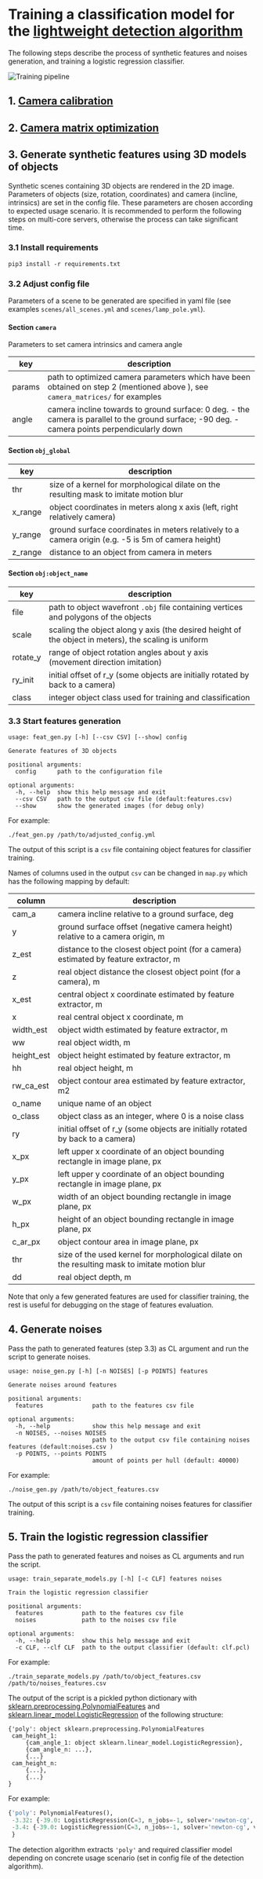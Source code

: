 # Training a classification model for the [lightweight detection algorithm](https://github.com/necator9/detection_method)  
The following steps describe the process of synthetic features and noises generation, and training a logistic regression classifier.

![Training pipeline](doc/img/overall_diagram.png)

## 1. [Camera calibration](https://github.com/necator9/video2calibration)
## 2. [Camera matrix optimization](https://github.com/necator9/get_optimal_cam_mtx)
## 3. Generate synthetic features using 3D models of objects 
Synthetic scenes containing 3D objects are rendered in the 2D image. 
Parameters of objects (size, rotation, coordinates) and camera (incline, intrinsics) are set in the config file.
These parameters are chosen according to expected usage scenario.
It is recommended to perform the following steps on multi-core servers, otherwise the process can take significant time.


### 3.1 Install requirements
```text
pip3 install -r requirements.txt
```

### 3.2 Adjust config file

Parameters of a scene to be generated are specified in yaml file (see examples `scenes/all_scenes.yml` and `scenes/lamp_pole.yml`).
#### Section `camera`

Parameters to set camera intrinsics and camera angle  

| key | description |
|---|---|
| params | path to optimized camera parameters which have been obtained on step 2 (mentioned above ), see `camera_matrices/` for examples|
| angle  |  camera incline towards to ground surface: 0 deg. - the camera is parallel to the ground surface; -90 deg. - camera points perpendicularly down |

#### Section `obj_global`
| key | description |
|---|---|
| thr | size of a kernel for morphological dilate on the resulting mask to imitate motion blur |
| x_range | object coordinates in meters along x axis (left, right relatively camera)  |
| y_range  | ground surface coordinates in meters relatively to a camera origin (e.g. -5 is 5m of camera height)  |
| z_range | distance to an object from camera in meters |

#### Section `obj:object_name`

| key | description |
|---|---|
| file | path to object wavefront `.obj` file containing vertices and polygons of the objects |
| scale | scaling the object along y axis (the desired height  of the object in meters), the scaling is uniform |
| rotate_y | range of object rotation angles about y axis (movement direction imitation) |
| ry_init| initial offset of r_y (some objects are initially rotated by back to a camera) | 
| class | integer object class used for training and classification |


### 3.3 Start features generation

```text
usage: feat_gen.py [-h] [--csv CSV] [--show] config

Generate features of 3D objects

positional arguments:
  config      path to the configuration file

optional arguments:
  -h, --help  show this help message and exit
  --csv CSV   path to the output csv file (default:features.csv)
  --show      show the generated images (for debug only)
```

For example:

```text
./feat_gen.py /path/to/adjusted_config.yml
```

The output of this script is a `csv` file containing object features for classifier training.

Names of columns used in the output `csv` can be changed in `map.py` which has the following mapping by default:

| column | description |
|---|---|
| cam_a | camera incline relative to a ground surface, deg |
| y | ground surface offset (negative camera height) relative to a camera origin, m |
| z_est | distance to the closest object point (for a camera) estimated by feature extractor, m |
| z | real object distance the closest object point (for a camera), m |
| x_est | central object x coordinate estimated by feature extractor, m |
| x | real central object x coordinate, m |
| width_est | object width estimated by feature extractor, m |
| ww | real object width, m |
| height_est | object height estimated by feature extractor, m |
| hh | real object height, m | 
| rw_ca_est | object contour area estimated by feature extractor, m2 |
| o_name | unique name of an object |
| o_class | object class as an integer, where 0 is a noise class |
| ry | initial offset of r_y (some objects are initially rotated by back to a camera) |
| x_px | left upper x coordinate of an object bounding rectangle in image plane, px |
| y_px | left upper y coordinate of an object bounding rectangle in image plane, px |
| w_px| width of an object bounding rectangle in image plane, px |
| h_px | height of an object bounding rectangle in image plane, px |
| c_ar_px | object contour area in image plane, px |
| thr | size of the used kernel for morphological dilate on the resulting mask to imitate motion blur| 
| dd | real object depth, m |

Note that only a few generated features are used for classifier training, the rest is useful for debugging on the stage of features evaluation.
## 4. Generate noises
Pass the path to generated features (step 3.3) as CL argument and run the script to generate noises.

```text
usage: noise_gen.py [-h] [-n NOISES] [-p POINTS] features

Generate noises around features

positional arguments:
  features              path to the features csv file

optional arguments:
  -h, --help            show this help message and exit
  -n NOISES, --noises NOISES
                        path to the output csv file containing noises features (default:noises.csv )
  -p POINTS, --points POINTS
                        amount of points per hull (default: 40000)
```

For example:

```text
./noise_gen.py /path/to/object_features.csv
```
The output of this script is a `csv` file containing noises features for classifier training.

## 5. Train the logistic regression classifier
Pass the path to generated features and noises as CL arguments and run the script.

```text
usage: train_separate_models.py [-h] [-c CLF] features noises

Train the logistic regression classifier

positional arguments:
  features           path to the features csv file
  noises             path to the noises csv file

optional arguments:
  -h, --help         show this help message and exit
  -c CLF, --clf CLF  path to the output classifier (default: clf.pcl)
```

For example:

```text
./train_separate_models.py /path/to/object_features.csv /path/to/noises_features.csv
```

The output of the script is a pickled python dictionary with [sklearn.preprocessing.PolynomialFeatures](https://scikit-learn.org/stable/modules/generated/sklearn.preprocessing.PolynomialFeatures.html) and [sklearn.linear_model.LogisticRegression](https://scikit-learn.org/stable/modules/generated/sklearn.linear_model.LogisticRegression.html)  of the following structure:

```text
{'poly': object sklearn.preprocessing.PolynomialFeatures
 cam_height_1:
     {cam_angle_1: object sklearn.linear_model.LogisticRegression},
     {cam_angle_n: ...},
     {...}
 cam_height_n:
     {...},
     {...}
}
```

For example:
```python
{'poly': PolynomialFeatures(),
 -3.32: {-39.0: LogisticRegression(C=3, n_jobs=-1, solver='newton-cg', verbose=1)}, 
 -3.4: {-39.0: LogisticRegression(C=3, n_jobs=-1, solver='newton-cg', verbose=1)}
 }
```

The detection algorithm extracts `'poly'` and required classifier model depending on concrete usage scenario (set in config file of the detection algorithm).